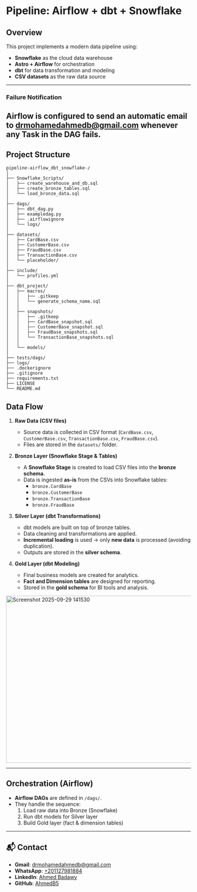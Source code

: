 # Pipeline: Airflow + dbt + Snowflake

## Overview
This project implements a modern data pipeline using:
- **Snowflake** as the cloud data warehouse  
- **Astro + Airflow** for orchestration  
- **dbt** for data transformation and modeling  
- **CSV datasets** as the raw data source  
---
### Failure Notification
Airflow is configured to send an automatic email to drmohamedahmedb@gmail.com whenever any Task in the DAG fails.
---

## Project Structure

```plaintext
pipeline-airflow_dbt_snowflake-/
│
├── Snowflake_Scripts/
│   ├── create_warehouse_and_db.sql
│   ├── create_bronze_tables.sql
│   └── load_bronze_data.sql
│
├── dags/
│   ├── dbt_dag.py
│   ├── exampledag.py
│   ├── .airflowignore
│   └── logs/
│
├── datasets/
│   ├── CardBase.csv
│   ├── CustomerBase.csv
│   ├── FraudBase.csv
│   ├── TransactionBase.csv
│   └── placeholder/
│
├── include/
│   └── profiles.yml
│
├── dbt_project/
│   ├── macros/
│   │   ├── .gitkeep
│   │   └── generate_schema_name.sql
│   │
│   ├── snapshots/
│   │   ├── .gitkeep
│   │   ├── CardBase_snapshot.sql
│   │   ├── CustomerBase_snapshot.sql
│   │   ├── FraudBase_snapshots.sql
│   │   └── TransactionBase_snapshots.sql
│   │
│   └── models/
│
├── tests/dags/
├── logs/
├── .dockerignore
├── .gitignore
├── requirements.txt
├── LICENSE
└── README.md
```
## Data Flow

1. **Raw Data (CSV files)**  
   - Source data is collected in CSV format (`CardBase.csv`, `CustomerBase.csv`, `TransactionBase.csv`, `FraudBase.csv`).  
   - Files are stored in the `datasets/` folder.  

2. **Bronze Layer (Snowflake Stage & Tables)**  
   - A **Snowflake Stage** is created to load CSV files into the **bronze schema**.  
   - Data is ingested **as-is** from the CSVs into Snowflake tables:  
     - `bronze.CardBase`  
     - `bronze.CustomerBase`  
     - `bronze.TransactionBase`  
     - `bronze.FraudBase`  

3. **Silver Layer (dbt Transformations)**  
   - dbt models are built on top of bronze tables.  
   - Data cleaning and transformations are applied.  
   - **Incremental loading** is used → only **new data** is processed (avoiding duplication).  
   - Outputs are stored in the **silver schema**.  

4. **Gold Layer (dbt Modeling)**  
   - Final business models are created for analytics.  
   - **Fact and Dimension tables** are designed for reporting.  
   - Stored in the **gold schema** for BI tools and analysis.  

<img width="914" height="456" alt="Screenshot 2025-09-29 141530" src="https://github.com/user-attachments/assets/d8bca132-bf04-4048-b987-cd00d8b5df93" />

---
## Orchestration (Airflow)
- **Airflow DAGs** are defined in `/dags/`.  
- They handle the sequence:
  1. Load raw data into Bronze (Snowflake)  
  2. Run dbt models for Silver layer  
  3. Build Gold layer (fact & dimension tables)  

---

## 📬 Contact
- **Gmail**: drmohamedahmedb@gmail.com  
- **WhatsApp**: [+201127981884](https://wa.me/201127981884)  
- **LinkedIn**: [Ahmed Badawy](https://www.linkedin.com/in/ahmed-badawy-18275324b)  
- **GitHub**: [AhmedB5](https://github.com/AhmedB5)  





